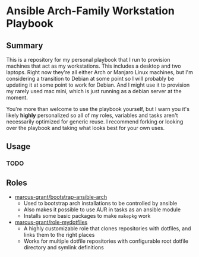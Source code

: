 Ansible Arch-Family Workstation Playbook
========================================

Summary
-------

This is a repository for my personal playbook that I run to provision machines that act as my workstations. This includes a desktop and two laptops. Right now they're all either Arch or Manjaro Linux machines, but I'm considering a transition to Debian at some point so I will probably be updating it at some point to work for Debian. And I might use it to provision my rarely used mac mini, which is just running as a debian server at the moment.

You're more than welcome to use the playbook yourself, but I warn you it's likely **highly** personalized so all of my roles, variables and tasks aren't necessarily optimized for generic reuse. I recommend forking or looking over the playbook and taking what looks best for your own uses.

Usage
-----

### TODO

Roles
-----

- [marcus-grant/bootstrap-ansible-arch](https://github.com/marcus-grant/role-bootstrap-ansible-arch)
    - Used to bootstrap arch installations to be controlled by ansible
    - Also makes it possible to use AUR in tasks as an ansible module
    - Installs some basic packages to make `makepkg` work
- [marcus-grant/role-mydotfiles](https://github.com/marcus-grant/role-mydotfiles)
    - A highly customizable role that clones repositories with dotfiles, and links them to the right places
    - Works for multiple dotfile repositories with configurable root dotfile directory and symlink definitions